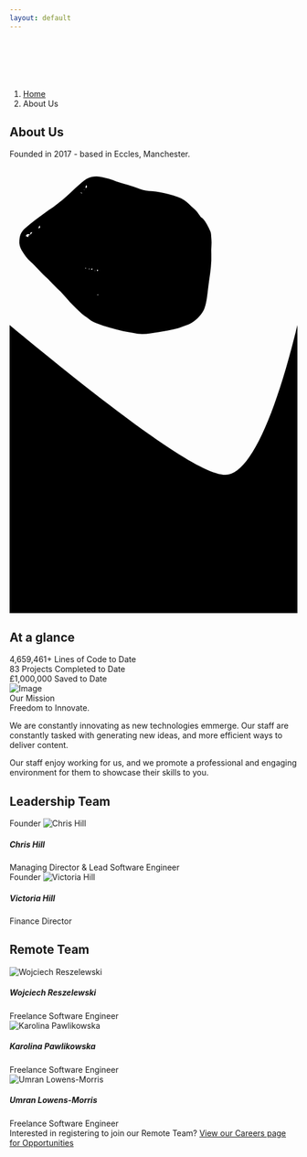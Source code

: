 ```yaml
---
layout: default
--- 
```

<section class="bg-dark text-light header-inner p-0 jarallax o-hidden" data-overlay="" data-jarallax="" data-speed="0.2" style="padding-top: 73px !important;">
    <div class="container py-0 layer-2">
        <div class="row my-3">
            <div class="col">
                <nav aria-label="breadcrumb">
                    <ol class="breadcrumb">
                        <li class="breadcrumb-item">
                            <a href="/">Home</a>
                        </li>
                        <li class="breadcrumb-item active" aria-current="page">About Us</li>
                    </ol>
                </nav>
            </div>
        </div>
        <div class="row my-4 my-md-6 aos-init aos-animate" data-aos="fase-up">
            <div class="col-lg-9 col-xl-8">
                <h1 class="display-4">About Us</h1>
                <p class="lead mb-0">Founded in 2017 - based in Eccles, Manchester.</p>
            </div>
        </div>
    </div>
    <div class="decoration-wrapper">
        <div class="decoration bottom right d-none d-md-block" data-jarallax-element="100 100" style="z-index: 0; transform: translate3d(16.1517px, 16.1517px, 0px);">
            <svg xmlns="http://www.w3.org/2000/svg" width="338" height="277" viewBox="0 0 338 277" fill="none" class="injected-svg bg-primary-2" data-src="/assets/img/decorations/deco-blob-1.svg" xmlns:xlink="http://www.w3.org/1999/xlink">
                <path d="M136.018 0.775024C143.338 0.998024 150.311 2.86002 157.217 4.90402C161.951 6.30502 166.533 8.21602 171.238 9.72702C177.683 11.799 184.205 13.642 190.654 15.704C198.047 18.067 205.496 20.302 212.734 23.077C219.181 25.549 225.818 26.16 232.576 26.624C242.613 27.313 252.408 29.541 262.14 31.958C267.613 33.318 273.015 35.013 278.376 36.777C286.159 39.338 292.769 43.771 298.435 49.705C300.869 52.253 303.482 54.662 306.224 56.875C310.91 60.658 314.185 65.568 317.597 70.391C317.999 70.957 318.31 71.699 318.861 72.031C323.925 75.085 326.72 80.024 329.47 84.928C331.605 88.738 333.45 92.72 335.236 96.711C335.974 98.361 336.533 100.215 336.629 102.006C336.979 108.465 337.936 114.881 337.352 121.411C336.889 126.604 336.916 131.868 337.11 137.086C337.676 152.284 335.641 167.235 333.401 182.2C331.815 192.802 330.878 203.502 329.278 214.101C328.417 219.807 327.28 225.578 325.321 230.976C323.759 235.279 321.196 239.409 318.317 243.006C311.585 251.42 303.104 257.68 292.893 261.414C288.381 263.064 283.952 265.016 279.332 266.275C273.076 267.98 266.711 269.338 260.33 270.509C250.605 272.292 240.844 273.878 231.07 275.381C220.672 276.98 210.306 277.306 199.939 274.719C194.33 273.32 188.527 272.723 182.869 271.504C166.828 268.049 151.043 263.651 135.754 257.669C130.918 255.776 126.25 253.478 122.199 249.956C118.49 246.731 113.928 244.469 110.316 241.155C103.357 234.766 96.6579 228.074 90.1249 221.245C84.3729 215.231 79.0449 208.814 73.4259 202.671C71.6229 200.7 69.3989 199.121 67.5219 197.212C61.8789 191.478 56.3579 185.624 50.6959 179.909C48.0139 177.202 45.0629 174.763 42.3439 172.091C39.7309 169.523 37.2799 166.791 34.7229 164.164C30.1899 159.507 25.8419 154.642 21.0319 150.288C14.4459 144.325 9.29194 137.288 4.85794 129.733C1.90494 124.702 0.404932 119.126 0.994932 113.109C1.35393 109.453 1.56894 105.873 3.02594 102.364C4.82294 98.043 7.59594 94.544 11.0199 91.581C16.4609 86.871 22.0179 82.28 27.7129 77.881C34.4159 72.703 41.2719 67.718 48.1519 62.774C53.0819 59.232 58.3649 56.157 63.1269 52.411C72.1059 45.348 81.2339 38.467 89.4079 30.405C96.0349 23.868 102.898 17.54 110.002 11.527C115.279 7.06004 121.135 3.23104 128.049 1.65704C130.639 1.07104 133.357 1.05302 136.018 0.775024ZM19.8459 102.8C15.5139 101.001 13.7579 101.522 12.1429 105.364C13.5239 105.867 14.8829 106.363 16.5709 106.978C16.7739 105.683 16.8949 104.912 16.9929 104.287C17.9989 103.763 18.9229 103.281 19.8479 102.799C21.2859 101.622 23.0749 100.717 23.4099 98.469C20.4119 98.883 20.4119 98.883 19.8459 102.8ZM118.352 15.815C117.153 17.925 116.342 19.402 117.231 21.328C119.746 19.487 119.773 19.382 118.352 15.815ZM36.2909 86.69C35.4119 88.799 34.8089 90.248 34.0939 91.961C37.8889 90.785 37.8889 90.785 36.2909 86.69ZM129.395 162.873C128.641 162.383 128.006 161.799 127.858 161.903C127.292 162.306 126.881 162.927 126.413 163.468C126.843 163.712 127.337 164.224 127.684 164.138C128.211 164.009 128.639 163.465 129.395 162.873ZM137.797 163.645C137.248 164.305 136.658 164.709 136.697 165.036C136.763 165.591 137.228 166.097 137.525 166.623C137.986 166.255 138.761 165.928 138.818 165.505C138.881 165.033 138.287 164.477 137.797 163.645ZM137.221 207.492C137.242 207.855 137.264 208.219 137.285 208.582C138.129 208.456 138.973 208.33 139.816 208.205C139.787 207.967 139.757 207.73 139.73 207.492C138.895 207.492 138.057 207.492 137.221 207.492ZM110.674 30.56C110.768 30.297 110.862 30.035 110.957 29.772C110.123 29.451 109.291 29.13 108.457 28.809C108.357 29.097 108.256 29.386 108.154 29.674C108.994 29.969 109.834 30.265 110.674 30.56ZM116.773 160.416C116.58 160.891 116.285 161.258 116.357 161.528C116.435 161.827 116.851 162.037 117.121 162.285C117.336 161.902 117.652 161.535 117.713 161.129C117.736 160.968 117.193 160.722 116.773 160.416ZM124.658 162.574C123.793 162.347 123.324 162.142 122.863 162.152C122.707 162.156 122.562 162.708 122.414 163.009C122.768 163.15 123.127 163.408 123.473 163.392C123.754 163.381 124.02 163.036 124.658 162.574ZM133.973 165.672C133.819 165.484 133.664 165.297 133.51 165.11C133.348 165.387 133.151 165.654 133.059 165.954C133.039 166.011 133.434 166.196 133.637 166.322C133.748 166.105 133.861 165.89 133.973 165.672ZM115.15 24.039C114.955 23.876 114.759 23.714 114.566 23.552C114.468 23.778 114.254 24.034 114.302 24.223C114.353 24.418 114.656 24.549 114.849 24.708C114.949 24.486 115.051 24.263 115.15 24.039Z" fill="black"></path>
            </svg>
            <div id="jarallax-container-1" style="position: absolute; top: 0px; left: 0px; width: 100%; height: 100%; overflow: hidden; pointer-events: none; z-index: -100;"><div style="position: fixed;"></div></div>
        </div>
    </div>
    <div class="divider flip-x">
        <svg xmlns="http://www.w3.org/2000/svg" xmlns:xlink="http://www.w3.org/1999/xlink" width="100%" height="96px" viewBox="0 0 100 100" version="1.1" preserveAspectRatio="none" class="injected-svg" data-src="/assets/img/dividers/divider-1.svg">
            <path d="M0,0 C40,33 66,52 75,52 C83,52 92,33 100,0 L100,100 L0,100 L0,0 Z"></path>
        </svg>
    </div>
</section>
<section>
    <div class="container">
        <div class="row mb-4 text-center">
            <div class="col">
                <h2>At a glance</h2>
            </div>
        </div>
        <div class="row justify-content-center">
            <div class="col-md-12 my-3 col-lg-4 mb-lg-0 aos-init aos-animate text-center" data-aos="fase-up" data-aos-delay="100">
                <span class="display-4 text-primary d-block" data-countup="" data-start="4567" data-end="4659461" data-duration="3" data-grouping="true">4,659,461+ </span>
                <span class="h6">Lines of Code to Date</span>
            </div>
            <div class="col-md-12 my-3 col-lg-4 mb-lg-0 aos-init aos-animate text-center" data-aos="fase-up" data-aos-delay="200">
                <span class="display-4 text-primary d-block" data-countup="" data-start="1" data-end="83" data-duration="3" data-grouping="true">83</span>
                <span class="h6">Projects Completed to Date</span>
            </div>
            <div class="col-md-12 my-3 col-lg-4 mb-lg-0 aos-init aos-animate text-center" data-aos="fase-up" data-aos-delay="200">
                <span class="display-4 text-primary d-block" data-countup="" data-start="1" data-prefix="£" data-suffix=" +" data-end="1000000" data-duration="3" data-grouping="true">£1,000,000</span>
                <span class="h6">Saved to Date</span>
            </div>
        </div>
    </div>
</section>
<section>
    <div class="container aos-init aos-animate" data-aos="fase-up">
        <div class="row align-items-center justify-content-around">
            <div class="col-md-5 col-xl-6 mb-4 mb-md-0">
                <img src="/assets/img/inner-5.jpg" alt="Image" class="rounded shadow-3d">
            </div>
            <div class="col-md-7 col-xl-6">
                <div class="row justify-content-center">
                    <div class="col-xl-8 col-lg-10">
                        <span class="badge badge-primary">Our Mission</span>
                        <div class="my-3">
                            <span class="h1">Freedom to Innovate.</span>
                        </div>
                        <p class="lead">We are constantly innovating as new technologies emmerge. Our staff are constantly tasked with generating new ideas, and more efficient ways to deliver content.</p>
                        <p class="lead mb-0">Our staff enjoy working for us, and we promote a professional and engaging environment for them to showcase their skills to you.</p>
                    </div>
                </div>
            </div>
        </div>
    </div>
</section>
<section class="p-0">
    <div class="container py-6">
        <div class="row mb-4 aos-init aos-animate" data-aos="fase-up">
            <div class="col">
                <h2>Leadership Team</h2>
            </div>
        </div>
        <div class="row mb-3">
            <div class="col-xl-3 col-lg-4 col-md-6 aos-init aos-animate" data-aos="fase-up" data-aos-delay="NaN">
                <div class="card card-lg card-body align-items-center">
                    <span class="badge badge-primary badge-top">Founder</span>
                    <img src="/assets/branding/people/chris.png" alt="Chris Hill" class="avatar avatar-xlg mb-3">
                    <h5 class="mb-0">Chris Hill</h5>
                    <span class="text-center">Managing Director &amp; Lead Software Engineer</span>
                </div>
            </div>
            <div class="col-xl-3 col-lg-4 col-md-6 aos-init aos-animate" data-aos="fase-up" data-aos-delay="NaN">
                <div class="card card-lg card-body align-items-center">
                    <span class="badge badge-primary badge-top">Founder</span>
                    <img src="/assets/branding/people/victoria.jpeg" alt="Victoria Hill" class="avatar avatar-xlg mb-3">
                    <h5 class="mb-0">Victoria Hill</h5>
                    <span>Finance Director</span>
                </div>
            </div>
        </div>
        <div class="row mb-4 aos-init aos-animate" data-aos="fase-up">
            <div class="col">
                <h2>Remote Team</h2>
            </div>
        </div>
        <div class="row mb-3">
            <div class="col-xl-3 col-lg-4 col-md-6 aos-init aos-animate" data-aos="fase-up" data-aos-delay="100">
                <div class="card card-lg card-body align-items-center">
                    <img src="/assets/img/avatars/male-1.jpg" alt="Wojciech Reszelewski" class="avatar avatar-xlg mb-3">
                    <h5 class="mb-0">Wojciech Reszelewski</h5>
                    <span>Freelance Software Engineer</span>
                </div>
            </div>
            <div class="col-xl-3 col-lg-4 col-md-6 aos-init aos-animate" data-aos="fase-up" data-aos-delay="100">
                <div class="card card-lg card-body align-items-center">
                    <img src="/assets/img/avatars/female-1.jpg" alt="Karolina Pawlikowska" class="avatar avatar-xlg mb-3">
                    <h5 class="mb-0">Karolina Pawlikowska</h5>
                    <span>Freelance Software Engineer</span>
                </div>
            </div>
            <div class="col-xl-3 col-lg-4 col-md-6 aos-init aos-animate" data-aos="fase-up" data-aos-delay="100">
                <div class="card card-lg card-body align-items-center">
                    <img src="/assets/img/avatars/male-2.jpg" alt="Umran Lowens-Morris" class="avatar avatar-xlg mb-3">
                    <h5 class="mb-0 ml-0">Umran Lowens-Morris</h5>
                    <span>Freelance Software Engineer</span>
                </div>
            </div>
        </div>
        <div class="row">
            <div class="col">
                <span>
                    Interested in registering to join our Remote Team? <a href="/careers/">View our Careers page for Opportunities</a>
                </span>
            </div>
        </div>
    </div>
</section>